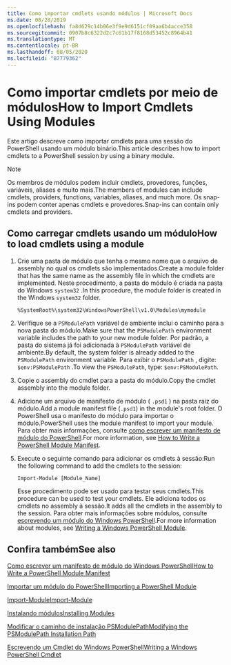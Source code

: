 ```yaml
---
title: Como importar cmdlets usando módulos | Microsoft Docs
ms.date: 08/28/2019
ms.openlocfilehash: fa8d629c14b06e3f9e9d6151cf09aa6b4acce358
ms.sourcegitcommit: 0907b8c6322d2c7c61b17f8168d53452c8964b41
ms.translationtype: MT
ms.contentlocale: pt-BR
ms.lasthandoff: 08/05/2020
ms.locfileid: "87779362"
---
```

# <a name="how-to-import-cmdlets-using-modules"></a><span data-ttu-id="62aa8-102">Como importar cmdlets por meio de módulos</span><span class="sxs-lookup"><span data-stu-id="62aa8-102">How to Import Cmdlets Using Modules</span></span>

<span data-ttu-id="62aa8-103">Este artigo descreve como importar cmdlets para uma sessão do PowerShell usando um módulo binário.</span><span class="sxs-lookup"><span data-stu-id="62aa8-103">This article describes how to import cmdlets to a PowerShell session by using a binary module.</span></span>

> [!NOTE]
> <span data-ttu-id="62aa8-104">Os membros de módulos podem incluir cmdlets, provedores, funções, variáveis, aliases e muito mais.</span><span class="sxs-lookup"><span data-stu-id="62aa8-104">The members of modules can include cmdlets, providers, functions, variables, aliases, and much more.</span></span> <span data-ttu-id="62aa8-105">Os snap-ins podem conter apenas cmdlets e provedores.</span><span class="sxs-lookup"><span data-stu-id="62aa8-105">Snap-ins can contain only cmdlets and providers.</span></span>

## <a name="how-to-load-cmdlets-using-a-module"></a><span data-ttu-id="62aa8-106">Como carregar cmdlets usando um módulo</span><span class="sxs-lookup"><span data-stu-id="62aa8-106">How to load cmdlets using a module</span></span>

1. <span data-ttu-id="62aa8-107">Crie uma pasta de módulo que tenha o mesmo nome que o arquivo de assembly no qual os cmdlets são implementados.</span><span class="sxs-lookup"><span data-stu-id="62aa8-107">Create a module folder that has the same name as the assembly file in which the cmdlets are implemented.</span></span> <span data-ttu-id="62aa8-108">Neste procedimento, a pasta do módulo é criada na pasta do Windows `system32` .</span><span class="sxs-lookup"><span data-stu-id="62aa8-108">In this procedure, the module folder is created in the Windows `system32` folder.</span></span>

   `%SystemRoot%\system32\WindowsPowerShell\v1.0\Modules\mymodule`

1. <span data-ttu-id="62aa8-109">Verifique se a `PSModulePath` variável de ambiente inclui o caminho para a nova pasta do módulo.</span><span class="sxs-lookup"><span data-stu-id="62aa8-109">Make sure that the `PSModulePath` environment variable includes the path to your new module folder.</span></span> <span data-ttu-id="62aa8-110">Por padrão, a pasta do sistema já foi adicionada à `PSModulePath` variável de ambiente.</span><span class="sxs-lookup"><span data-stu-id="62aa8-110">By default, the system folder is already added to the `PSModulePath` environment variable.</span></span> <span data-ttu-id="62aa8-111">Para exibir o `PSModulePath` , digite: `$env:PSModulePath` .</span><span class="sxs-lookup"><span data-stu-id="62aa8-111">To view the `PSModulePath`, type: `$env:PSModulePath`.</span></span>

1. <span data-ttu-id="62aa8-112">Copie o assembly do cmdlet para a pasta do módulo.</span><span class="sxs-lookup"><span data-stu-id="62aa8-112">Copy the cmdlet assembly into the module folder.</span></span>

1. <span data-ttu-id="62aa8-113">Adicione um arquivo de manifesto de módulo ( `.psd1` ) na pasta raiz do módulo.</span><span class="sxs-lookup"><span data-stu-id="62aa8-113">Add a module manifest file (`.psd1`) in the module's root folder.</span></span> <span data-ttu-id="62aa8-114">O PowerShell usa o manifesto do módulo para importar o módulo.</span><span class="sxs-lookup"><span data-stu-id="62aa8-114">PowerShell uses the module manifest to import your module.</span></span> <span data-ttu-id="62aa8-115">Para obter mais informações, consulte [como escrever um manifesto de módulo do PowerShell](../module/how-to-write-a-powershell-module-manifest.md).</span><span class="sxs-lookup"><span data-stu-id="62aa8-115">For more information, see [How to Write a PowerShell Module Manifest](../module/how-to-write-a-powershell-module-manifest.md).</span></span>

1. <span data-ttu-id="62aa8-116">Execute o seguinte comando para adicionar os cmdlets à sessão:</span><span class="sxs-lookup"><span data-stu-id="62aa8-116">Run the following command to add the cmdlets to the session:</span></span>

   `Import-Module [Module_Name]`

   <span data-ttu-id="62aa8-117">Esse procedimento pode ser usado para testar seus cmdlets.</span><span class="sxs-lookup"><span data-stu-id="62aa8-117">This procedure can be used to test your cmdlets.</span></span> <span data-ttu-id="62aa8-118">Ele adiciona todos os cmdlets no assembly à sessão.</span><span class="sxs-lookup"><span data-stu-id="62aa8-118">It adds all the cmdlets in the assembly to the session.</span></span> <span data-ttu-id="62aa8-119">Para obter mais informações sobre módulos, consulte [escrevendo um módulo do Windows PowerShell](../module/writing-a-windows-powershell-module.md).</span><span class="sxs-lookup"><span data-stu-id="62aa8-119">For more information about modules, see [Writing a Windows PowerShell Module](../module/writing-a-windows-powershell-module.md).</span></span>

## <a name="see-also"></a><span data-ttu-id="62aa8-120">Confira também</span><span class="sxs-lookup"><span data-stu-id="62aa8-120">See also</span></span>

[<span data-ttu-id="62aa8-121">Como escrever um manifesto de módulo do Windows PowerShell</span><span class="sxs-lookup"><span data-stu-id="62aa8-121">How to Write a PowerShell Module Manifest</span></span>](../module/how-to-write-a-powershell-module-manifest.md)

[<span data-ttu-id="62aa8-122">Importar um módulo do PowerShell</span><span class="sxs-lookup"><span data-stu-id="62aa8-122">Importing a PowerShell Module</span></span>](../module/importing-a-powershell-module.md)

[<span data-ttu-id="62aa8-123">Import-Module</span><span class="sxs-lookup"><span data-stu-id="62aa8-123">Import-Module</span></span>](/powershell/module/Microsoft.PowerShell.Core/Import-Module)

[<span data-ttu-id="62aa8-124">Instalando módulos</span><span class="sxs-lookup"><span data-stu-id="62aa8-124">Installing Modules</span></span>](../module/installing-a-powershell-module.md)

[<span data-ttu-id="62aa8-125">Modificar o caminho de instalação PSModulePath</span><span class="sxs-lookup"><span data-stu-id="62aa8-125">Modifying the PSModulePath Installation Path</span></span>](../module/modifying-the-psmodulepath-installation-path.md)

[<span data-ttu-id="62aa8-126">Escrevendo um Cmdlet do Windows PowerShell</span><span class="sxs-lookup"><span data-stu-id="62aa8-126">Writing a Windows PowerShell Cmdlet</span></span>](../cmdlet/cmdlet-overview.md)
